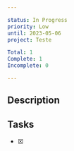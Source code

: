 ```yaml
---

status: In Progress
priority: Low
until: 2023-05-06
project: Teste

Total: 1
Complete: 1
Incomplete: 0

---
```

## Description


## Tasks
- [x]  